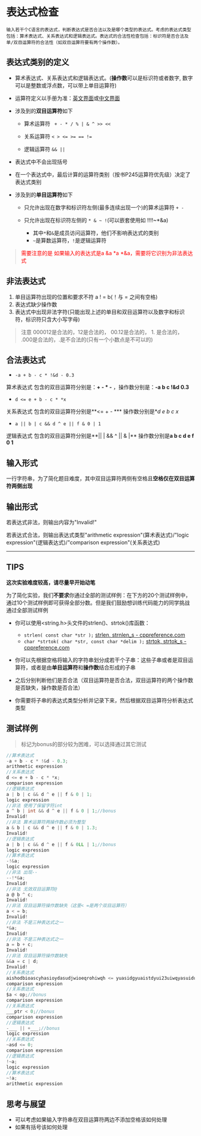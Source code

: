 

# 表达式检查

```
输入若干个C语言的表达式，判断表达式是否合法以及是哪个类型的表达式。考虑的表达式类型包括：算术表达式、关系表达式和逻辑表达式。表达式的合法性检查包括：标识符是否合法及单/双目运算符的合法性（如双目运算符要有两个操作数）。
```

## 表达式类别的定义

+ 算术表达式、关系表达式和逻辑表达式。(**操作数**可以是标识符或者数字, 数字可以是整数或浮点数，可以带上单目运算符)
+ 运算符定义以手册为准：[英文界面](https://en.cppreference.com/w/c/language/expressions)或[中文界面](https://zh.cppreference.com/w/c/language/expressions)

+ 涉及到的**双目运算符**如下

  + 算术运算符 ` + - * / % | & ^ >> <<`

  + 关系运算符  `< > <= >= == !=`

  + 逻辑运算符  `&& ||`

+ 表达式中不会出现括号

+ 在一个表达式中，最后计算的运算符类别（按书P245运算符优先级）决定了表达式类别

+ 涉及到的**单目运算符**如下

  + 只允许出现在数字和标识符左侧(最多连续出现一个)的算术运算符 `+ - `

  + 只允许出现在标识符左侧的 `* & ~ !`(可以嵌套使用如 !!!!~*&a)
    + 其中`*`和`&`是成员访问运算符，他们不影响表达式的类别
    + `~`是算数运算符，`!`是逻辑运算符



> <font color = red>需要注意的是 如果输入的表达式是a &a *a *&a，需要将它识别为非法表达式</font>

## 非法表达式

1. 单目运算符出现的位置和要求不符 a ! = b(！与 = 之间有空格)
2. 表达式缺少操作数
3. 表达式中出现非法字符(只能出现上述的单目和双目运算符以及数字和标识符，标识符只含大小写字母)

> 注意 000012是合法的，12是合法的， 00.12是合法的， 1. 是合法的， .000是合法的，.是不合法的(只有一个小数点是不可以的)



## 合法表达式

+ `-a + b - c * !&d - 0.3 ` 

算术表达式 包含的双目运算符分别是：**+ - \* -** ，操作数分别是：**-a b c !&d 0.3**



+ `d <= e + b - c * *x`

关系表达式 包含的双目运算符分别是**<= + - \*** 操作数分别是**d e b c *x**



+ `a || b | c && d ^ e || f & 0 | 1`

逻辑表达式 包含的双目运算符分别是**|| | && ^ || & |** 操作数分别是**a b c d e f 0 1**

## 输入形式

一行字符串，为了简化题目难度，其中双目运算符两侧有空格且**空格仅在双目运算符两侧出现**

## 输出形式

若表达式非法，则输出内容为"Invalid!"

若表达式合法，则输出表达式类型"arithmetic expression"(算术表达式)/"logic expression"(逻辑表达式)/"comparison expression"(关系表达式)

---

## TIPS

**这次实验难度较高，请尽量早开始动笔**

为了简化实验，我们**不要求**你通过全部的测试样例：在下方的20个测试样例中，通过10个测试样例即可获得全部分数。但是我们鼓励想训练代码能力的同学挑战通过全部测试样例

+ 你可以使用<string.h>头文件的strlen()、strtok()库函数：
  + `strlen( const char *str );` [strlen, strnlen_s - cppreference.com](https://zh.cppreference.com/w/c/string/byte/strlen)
  + `char *strtok( char *str, const char *delim );` [strtok, strtok_s - cppreference.com](https://zh.cppreference.com/w/c/string/byte/strtok)

+ 你可以先根据空格将输入的字符串划分成若干个子串：这些子串或者是双目运算符，或者是由**单目运算符**和**操作数**结合形成的子串
+ 之后分别判断他们是否合法（双目运算符是否合法，双目运算符的两个操作数是否缺失，操作数是否合法）
+ 你需要将子串的表达式类型分析并记录下来，然后根据双目运算符分析表达式类型

## 测试样例

> 标记为bonus的部分较为困难，可以选择通过其它测试

```C
//算术表达式
-a + b - c * !&d - 0.3;
arithmetic expression
//关系表达式
d <= e + b - c * *x;
comparison expression
//逻辑表达式
a | b | c && d ^ e || f & 0 | 1;
logic expression
//非法 使用了保留字符int
a ^ b | int && d ^ e || f & 0 | 1;//bonus
Invalid!
//非法 算术运算符两操作数必须为整型
a & b | c && d ^ e || f & 0 | 1.3;
Invalid!
//逻辑表达式
a | b | c && d ^ e || f & 0LL | 1;//bonus
logic expression
//算术表达式
-!&a;
logic expression
//非法 出现--
--!*&a;
Invalid!
//非法 无效双目运算符@
a @ b ^ c;
Invalid!
//非法 双目运算符操作数缺失（这里< =是两个双目运算符）
a < = b;
Invalid!
//非法 不是三种表达式之一
*&a;
Invalid!
//非法 不是三种表达式之一
a = b + c;
Invalid!
//非法 双目运算符操作数缺失
&&a = c | d;
Invalid!
//关系表达式
aishodbioascyhasioydasudjwioeqrohiwqh <= yuasidgyuaistdyui23uiwqyasuiduasidhasdasd;
comparison expression
//关系表达式
$a < op;//bonus
comparison expression
//关系表达式
___ptr < 0;//bonus
comparison expression
//逻辑表达式
-___ || +___;//bonus
logic expression
//关系表达式
~asd <= 0;
comparison expression
//逻辑表达式
!~a;
logic expression
//算术表达式
~!a;
arithmetic expression
```

## 思考与展望

+ 可以考虑如果输入字符串在双目运算符两边不添加空格该如何处理
+ 如果有括号该如何处理
